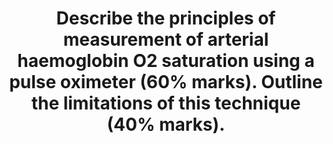 ---
title: "Describe the principles of measurement of arterial haemoglobin O2 saturation using a pulse oximeter (60% marks). Outline the limitations of this technique (40% marks)."
entityType: SAQ
exam: PEX
college: CICM
year: 2021
sitting: A
question: 17
passRate: 74
EC_expectedDomains:
- "Nearly all candidates described the Beer-Lambert laws correctly, but few specifically described the basic principles of absorption spectrophotometry."
EC_extraCredit:
- "Most candidates provided a reasonable structured sequence of how a pulse oximeter generates a value."
EC_errorsCommon:
- "Most candidates had a reasonable list of extrinsic factors that can interfere with pulse oximeter performance, but few described the intrinsic/inherent limitations of the device that can cause SpO2 to be different to SaO2, such as functional versus fractional saturation."
---